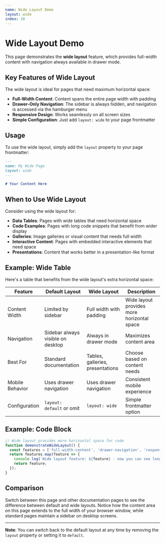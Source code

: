 ```yaml
---
name: Wide Layout Demo
layout: wide
index: 10
---
```


# Wide Layout Demo

This page demonstrates the **wide layout** feature, which provides full-width content with navigation always available in drawer mode.

## Key Features of Wide Layout

The wide layout is ideal for pages that need maximum horizontal space:

- **Full-Width Content**: Content spans the entire page width with padding
- **Drawer-Only Navigation**: The sidebar is always hidden, and navigation is accessed via the hamburger menu
- **Responsive Design**: Works seamlessly on all screen sizes
- **Simple Configuration**: Just add `layout: wide` to your page frontmatter

## Usage

To use the wide layout, simply add the `layout` property to your page frontmatter:

```md
---
name: My Wide Page
layout: wide
---

# Your Content Here
```

## When to Use Wide Layout

Consider using the wide layout for:

- **Data Tables**: Pages with wide tables that need horizontal space
- **Code Examples**: Pages with long code snippets that benefit from wider display
- **Galleries**: Image galleries or visual content that needs full width
- **Interactive Content**: Pages with embedded interactive elements that need space
- **Presentations**: Content that works better in a presentation-like format

## Example: Wide Table

Here's a table that benefits from the wide layout's extra horizontal space:

| Feature | Default Layout | Wide Layout | Description |
|---------|---------------|-------------|-------------|
| Content Width | Limited by sidebar | Full width with padding | Wide layout provides more horizontal space |
| Navigation | Sidebar always visible on desktop | Always in drawer mode | Maximizes content area |
| Best For | Standard documentation | Tables, galleries, presentations | Choose based on content needs |
| Mobile Behavior | Uses drawer navigation | Uses drawer navigation | Consistent mobile experience |
| Configuration | `layout: default` or omit | `layout: wide` | Simple frontmatter option |

## Example: Code Block

```javascript
// Wide layout provides more horizontal space for code
function demonstrateWideLayout() {
  const features = ['full-width-content', 'drawer-navigation', 'responsive-design'];
  return features.map(feature => {
    console.log(`Wide layout feature: ${feature} - now you can see longer lines without scrolling!`);
    return feature;
  });
}
```

## Comparison

Switch between this page and other documentation pages to see the difference between default and wide layouts. Notice how the content area on this page extends to the full width of your browser window, while standard pages maintain a sidebar on desktop screens.

---

**Note**: You can switch back to the default layout at any time by removing the `layout` property or setting it to `default`.

